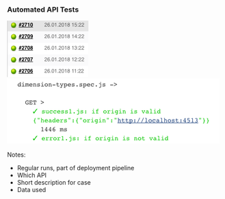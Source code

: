
### Automated API Tests

<div styles="display: grid;">
  <img src="img/automated-api-tests.png" alt="Automated API Tests" title="Automated API Tests"/>
  <img src="img/api-test-detail.png" alt="API Test Detail" title="API Test Detail"/>
</div>

Notes:
* Regular runs, part of deployment pipeline
* Which API
* Short description for case
* Data used
